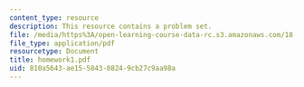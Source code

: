 ```yaml
---
content_type: resource
description: This resource contains a problem set.
file: /media/https%3A/open-learning-course-data-rc.s3.amazonaws.com/18-966-geometry-of-manifolds-spring-2007/810a5643ae15584308249cb27c9aa98a_homework1.pdf
file_type: application/pdf
resourcetype: Document
title: homework1.pdf
uid: 810a5643-ae15-5843-0824-9cb27c9aa98a
---
```

